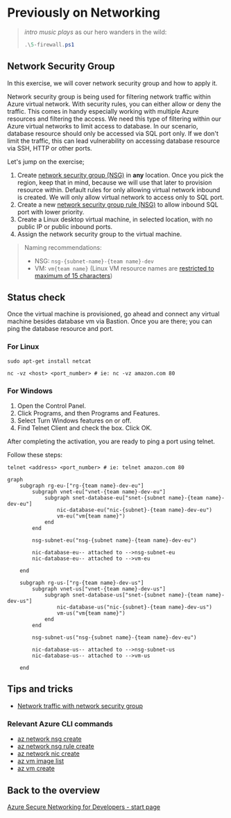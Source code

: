 # Previously on Networking

> *intro music plays* as our hero wanders in the wild:
>
> ```ps1
> .\5-firewall.ps1
> ```

## Network Security Group

In this exercise, we will cover network security group and how to apply it.

Network security group is being used for filtering network traffic within Azure virtual network. With security rules, you can either allow or deny the traffic. This comes in handy especially working with multiple Azure resources and filtering the access. We need this type of filtering within our Azure virtual networks to limit access to database. In our scenario, database resource should only be accessed via SQL port only. If we don't limit the traffic, this can lead vulnerability on accessing database resource via SSH, HTTP or other ports.

Let's jump on the exercise;

1. Create [network security group (NSG)](https://learn.microsoft.com/azure/virtual-network/network-security-groups-overview) in **any** location. Once you pick the region, keep that in mind, because we will use that later to provision resource within.
    Default rules for only allowing virtual network inbound is created. We will only allow virtual network to access only to SQL port.
2. Create a new [network security group rule (NSG)](https://learn.microsoft.com/azure/virtual-network/network-security-groups-overview#security-rules) to allow inbound SQL port with lower priority.
3. Create a Linux desktop virtual machine, in selected location, with no public IP or public inbound ports.
4. Assign the network security group to the virtual machine.

> Naming recommendations:
>
> * NSG: `nsg-{subnet-name}-{team name}-dev`
> * VM: `vm{team name}` (Linux VM resource names are [restricted to maximum of 15 characters](https://learn.microsoft.com/azure/azure-resource-manager/management/resource-name-rules#microsoftcompute))

## Status check

Once the virtual machine is provisioned, go ahead and connect any virtual machine besides database vm via Bastion. Once you are there; you can ping the database resource and port.

### For Linux

```shell
sudo apt-get install netcat

nc -vz <host> <port_number> # ie: nc -vz amazon.com 80  
```

### For Windows

1. Open the Control Panel.
2. Click Programs, and then Programs and Features.
3. Select Turn Windows features on or off.
4. Find Telnet Client and check the box. Click OK.

After completing the activation, you are ready to ping a port using telnet.

Follow these steps:

```shell
telnet <address> <port_number> # ie: telnet amazon.com 80  
```

```mermaid
graph
    subgraph rg-eu-["rg-{team name}-dev-eu"]
        subgraph vnet-eu["vnet-{team name}-dev-eu"]
            subgraph snet-database-eu["snet-{subnet name}-{team name}-dev-eu"]
                nic-database-eu("nic-{subnet}-{team name}-dev-eu")
                vm-eu("vm{team name}")
            end
        end

        nsg-subnet-eu("nsg-{subnet name}-{team name}-dev-eu")
        
        nic-database-eu-- attached to -->nsg-subnet-eu
        nic-database-eu-- attached to -->vm-eu

    end

    subgraph rg-us-["rg-{team name}-dev-us"]
        subgraph vnet-us["vnet-{team name}-dev-us"]
            subgraph snet-database-us["snet-{subnet name}-{team name}-dev-us"]
                nic-database-us("nic-{subnet}-{team name}-dev-us")
                vm-us("vm{team name}")
            end
        end

        nsg-subnet-us("nsg-{subnet name}-{team name}-dev-eu")
        
        nic-database-us-- attached to -->nsg-subnet-us
        nic-database-us-- attached to -->vm-us

    end

```

## Tips and tricks

* [Network traffic with network security group](https://learn.microsoft.com/en-gb/azure/virtual-network/tutorial-filter-network-traffic)

### Relevant Azure CLI commands

* [az network nsg create](https://learn.microsoft.com/cli/azure/network/nsg?view=azure-cli-latest#az-network-nsg-create())
* [az network nsg rule create](https://learn.microsoft.com/cli/azure/network/nsg/rule?view=azure-cli-latest#az-network-nsg-rule-create())
* [az network nic create](https://learn.microsoft.com/cli/azure/network/nic?view=azure-cli-latest#az-network-nic-create())
* [az vm image list](https://learn.microsoft.com/cli/azure/vm/image?view=azure-cli-latest#az-vm-image-list())
* [az vm create](https://learn.microsoft.com/cli/azure/vm?view=azure-cli-latest#az-vm-create())

## Back to the overview

[Azure Secure Networking for Developers - start page](/readme.md)
